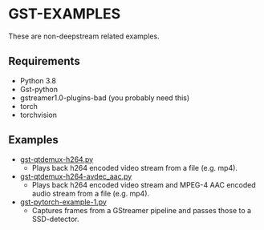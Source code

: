 # GST-EXAMPLES

These are non-deepstream related examples.

## Requirements

* Python 3.8
* Gst-python
* gstreamer1.0-plugins-bad (you probably need this)
* torch
* torchvision

## Examples

* [gst-qtdemux-h264.py](gst-qtdemux-h264.py)
  * Plays back h264 encoded video stream from a file (e.g. mp4).
* [gst-qtdemux-h264-avdec_aac.py](gst-qtdemux-h264-avdec_aac.py)
  * Plays back h264 encoded video stream and MPEG-4 AAC encoded audio stream from a file (e.g. mp4).
* [gst-pytorch-example-1.py](gst-pytorch-example-1.py)
  * Captures frames from a GStreamer pipeline and passes those to a SSD-detector.
